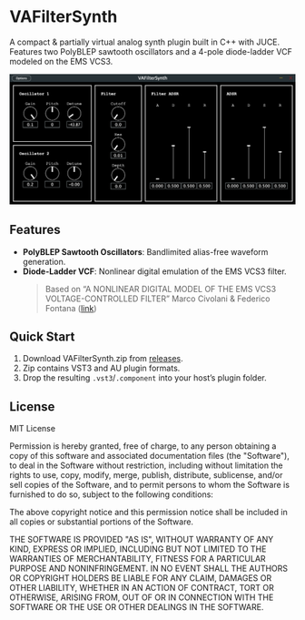 # VAFilterSynth

A compact & partially virtual analog synth plugin built in C++ with JUCE.
Features two PolyBLEP sawtooth oscillators and a 4-pole diode-ladder VCF modeled on the EMS VCS3.

![VAFS Screenshot](/VAFS_Screenshot.png?raw=true "VAFS Screenshot")

## Features
- **PolyBLEP Sawtooth Oscillators**: Bandlimited alias-free waveform generation.
- **Diode-Ladder VCF**: Nonlinear digital emulation of the EMS VCS3 filter.
  > Based on “A NONLINEAR DIGITAL MODEL OF THE EMS VCS3 VOLTAGE-CONTROLLED FILTER”
  > Marco Civolani & Federico Fontana ([link](https://www.researchgate.net/publication/224130819_Modeling_of_the_EMS_VCS3_Voltage-Controlled_Filter_as_a_Nonlinear_Filter_Network))

## Quick Start
1. Download VAFilterSynth.zip from [releases](https://github.com/CarterBloop/VAFilterSynth/releases/tag/0.1.0-alpha).
2. Zip contains VST3 and AU plugin formats.
4. Drop the resulting `.vst3`/`.component` into your host’s plugin folder.

## License

MIT License

Permission is hereby granted, free of charge, to any person obtaining a copy
of this software and associated documentation files (the "Software"), to deal
in the Software without restriction, including without limitation the rights
to use, copy, modify, merge, publish, distribute, sublicense, and/or sell
copies of the Software, and to permit persons to whom the Software is
furnished to do so, subject to the following conditions:

The above copyright notice and this permission notice shall be included in all
copies or substantial portions of the Software.

THE SOFTWARE IS PROVIDED "AS IS", WITHOUT WARRANTY OF ANY KIND, EXPRESS OR
IMPLIED, INCLUDING BUT NOT LIMITED TO THE WARRANTIES OF MERCHANTABILITY,
FITNESS FOR A PARTICULAR PURPOSE AND NONINFRINGEMENT. IN NO EVENT SHALL THE
AUTHORS OR COPYRIGHT HOLDERS BE LIABLE FOR ANY CLAIM, DAMAGES OR OTHER
LIABILITY, WHETHER IN AN ACTION OF CONTRACT, TORT OR OTHERWISE, ARISING FROM,
OUT OF OR IN CONNECTION WITH THE SOFTWARE OR THE USE OR OTHER DEALINGS IN THE
SOFTWARE.
